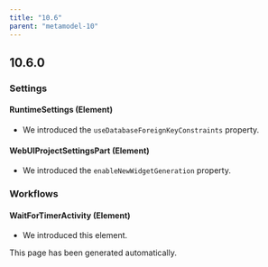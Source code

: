 ```yaml
---
title: "10.6"
parent: "metamodel-10"
---
```


## 10.6.0

### Settings

#### RuntimeSettings (Element)
* We introduced the `useDatabaseForeignKeyConstraints` property. 

#### WebUIProjectSettingsPart (Element)
* We introduced the `enableNewWidgetGeneration` property. 

### Workflows

#### WaitForTimerActivity (Element)
* We introduced this element. 

This page has been generated automatically.

